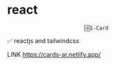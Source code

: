 # react

                             🆔1-Card



✅     reactjs and tailwindcss

LINK https://cards-ar.netlify.app/

